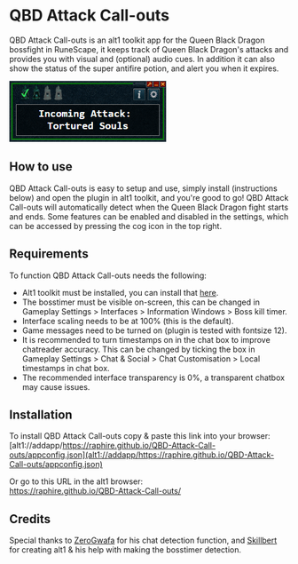# QBD Attack Call-outs
QBD Attack Call-outs is an alt1 toolkit app for the Queen Black Dragon bossfight in RuneScape, it keeps track of Queen Black Dragon's attacks and provides you with visual and (optional) audio cues. In addition it can also show the status of the super antifire potion, and alert you when it expires.

![QBD-Attack-Call-outs-MainWindow](/assets/mainscreen.png)
## How to use
QBD Attack Call-outs is easy to setup and use, simply install (instructions below) and open the plugin in alt1 toolkit, and you're good to go! QBD Attack Call-outs will automatically detect when the Queen Black Dragon fight starts and ends. Some features can be enabled and disabled in the settings, which can be accessed by pressing the cog icon in the top right.

## Requirements
To function QBD Attack Call-outs needs the following:
- Alt1 toolkit must be installed, you can install that [here](https://runeapps.org/alt1).
- The bosstimer must be visible on-screen, this can be changed in Gameplay Settings > Interfaces > Information Windows > Boss kill timer.
- Interface scaling needs to be at 100% (this is the default).
- Game messages need to be turned on (plugin is tested with fontsize 12).
- It is recommended to turn timestamps on in the chat box to improve chatreader accuracy. This can be changed by ticking the box in Gameplay Settings > Chat & Social > Chat Customisation > Local timestamps in chat box.
- The recommended interface transparency is 0%, a transparent chatbox may cause issues.

## Installation
To install QBD Attack Call-outs copy & paste this link into your browser:<br/>
[alt1://addapp/https://raphire.github.io/QBD-Attack-Call-outs/appconfig.json](alt1://addapp/https://raphire.github.io/QBD-Attack-Call-outs/appconfig.json)

Or go to this URL in the alt1 browser:<br/>
https://raphire.github.io/QBD-Attack-Call-outs/

## Credits
Special thanks to [ZeroGwafa](https://github.com/ZeroGwafa) for his chat detection function, and [Skillbert](https://github.com/skillbert) for creating alt1 & his help with making the bosstimer detection.
